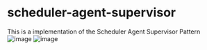 # scheduler-agent-supervisor
This is a implementation of the Scheduler Agent Supervisor Pattern
![image](https://user-images.githubusercontent.com/37241019/174828425-6260413a-e0b2-474c-826c-7f4ea7a2301c.png)
![image](https://user-images.githubusercontent.com/37241019/174828508-6e2b2d14-4057-4393-8526-54f0d2054e15.png)


